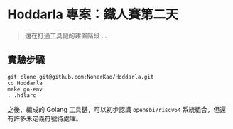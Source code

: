 # Hoddarla 專案：鐵人賽第二天

> 還在打通工具鏈的建置階段 ...

## 實驗步驟

```
git clone git@github.com:NonerKao/Hoddarla.git
cd Hoddarla
make go-env
. .hdlarc
```

之後，編成的 Golang 工具鏈，可以初步認識 `opensbi/riscv64` 系統組合，但還有許多未定義符號待處理。
